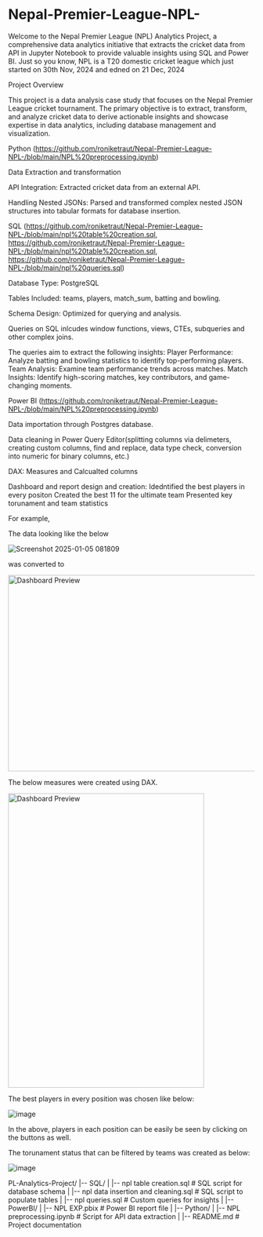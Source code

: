# Nepal-Premier-League-NPL-
Welcome to the Nepal Premier League (NPL) Analytics Project, a comprehensive data analytics initiative that extracts the cricket data from API in Jupyter Notebook to provide valuable insights using SQL and Power BI. Just so you know, NPL is a T20 domestic cricket league which just started on 30th Nov, 2024 and edned on 21 Dec, 2024

Project Overview

This project is a data analysis case study that focuses on the Nepal Premier League cricket tournament. The primary objective is to extract, transform, and analyze cricket data to derive actionable insights and showcase expertise in data analytics, including database management and visualization.

Python (https://github.com/roniketraut/Nepal-Premier-League-NPL-/blob/main/NPL%20preprocessing.ipynb)

Data Extraction and transformation 

   API Integration: Extracted cricket data from an external API.
   
   Handling Nested JSONs: Parsed and transformed complex nested JSON structures into tabular formats for database insertion.

SQL (https://github.com/roniketraut/Nepal-Premier-League-NPL-/blob/main/npl%20table%20creation.sql, https://github.com/roniketraut/Nepal-Premier-League-NPL-/blob/main/npl%20table%20creation.sql, https://github.com/roniketraut/Nepal-Premier-League-NPL-/blob/main/npl%20queries.sql)

Database Type: PostgreSQL

Tables Included: teams, players, match_sum, batting and bowling.

Schema Design: Optimized for querying and analysis.

Queries on SQL inlcudes window functions, views, CTEs, subqueries and other complex joins.

The queries aim to extract the following insights:
   Player Performance: Analyze batting and bowling statistics to identify top-performing players.
   Team Analysis: Examine team performance trends across matches.
   Match Insights: Identify high-scoring matches, key contributors, and game-changing moments.

Power BI (https://github.com/roniketraut/Nepal-Premier-League-NPL-/blob/main/NPL%20preprocessing.ipynb)

Data importation through Postgres database.

Data cleaning in Power Query Editor(splitting columns via delimeters, creating custom columns, find and replace, data type check, conversion into numeric for binary 
 columns, etc.)
 
DAX: Measures and Calcualted columns

Dashboard and report design and creation:
  Idedntified the best players in every positon
  Created the best 11 for the ultimate team
  Presented key torunament and team statistics 

For example, 

The data looking like the below 

![Screenshot 2025-01-05 081809](https://github.com/user-attachments/assets/7ca1fc62-5a50-43e6-ad3a-70efe613af00)

was converted to 

<img src="https://github.com/user-attachments/assets/6daf248a-8d3b-42c7-9c0b-c8c3dd752162" alt="Dashboard Preview" width="600" height="400">

The below measures were created using DAX.

<img src="https://github.com/user-attachments/assets/e158bf9c-41eb-4998-8fbb-e9d413259345" alt="Dashboard Preview" width="400" height="600">


The best players in every position was chosen like below:

![image](https://github.com/user-attachments/assets/688a7c58-5ed3-417c-8b3a-59f91c78ef71)

In the above, players in each position can be easily be seen by clicking on the buttons as well.

The torunament status that can be filtered by teams was created as below:

![image](https://github.com/user-attachments/assets/dbdba08a-77ba-4956-88e3-6cbe5e3019c4)


PL-Analytics-Project/
|-- SQL/
|   |-- npl table creation.sql    # SQL script for database schema
|   |-- npl data insertion and cleaning.sql      # SQL script to populate tables
|   |-- npl queries.sql          # Custom queries for insights
|
|-- PowerBI/
|   |-- NPL EXP.pbix   # Power BI report file
|
|-- Python/
|   |-- NPL preprocessing.ipynb    # Script for API data extraction
|
|-- README.md                # Project documentation


